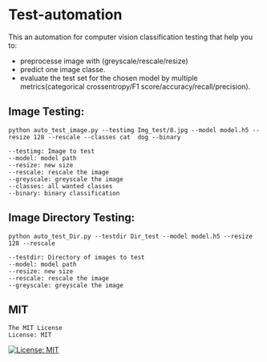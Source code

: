 # Test-automation

This an automation for computer vision classification testing that help you to: 
  - preprocesse image with (greyscale/rescale/resize) 
  - predict one image classe.
  - evaluate the test set for the chosen model by multiple metrics(categorical crossentropy/F1 score/accuracy/recall/precision).   

## Image Testing:
```
python auto_test_image.py --testimg Img_test/8.jpg --model model.h5 --resize 128 --rescale --classes cat  dog --binary
```
```
--testimg: Image to test
--model: model path
--resize: new size
--rescale: rescale the image
--greyscale: greyscale the image
--classes: all wanted classes
--binary: binary classification
```

## Image Directory Testing:
```
python auto_test_Dir.py --testdir Dir_test --model model.h5 --resize 128 --rescale
```
```
--testdir: Directory of images to test
--model: model path
--resize: new size
--rescale: rescale the image
--greyscale: greyscale the image
```

## MIT

```
The MIT License
License: MIT
```
[![License: MIT](https://img.shields.io/badge/License-MIT-yellow.svg)](https://opensource.org/licenses/MIT)

